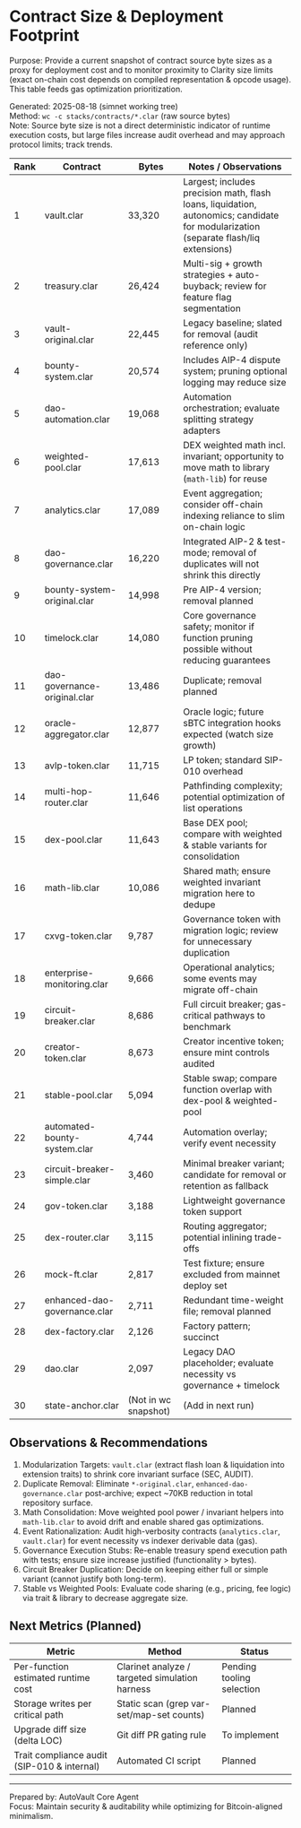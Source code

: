 # Contract Size & Deployment Footprint

Purpose: Provide a current snapshot of contract source byte sizes as a proxy for deployment cost and to monitor proximity to Clarity size limits (exact on-chain cost depends on compiled representation & opcode usage). This table feeds gas optimization prioritization.

Generated: 2025-08-18 (simnet working tree)  
Method: `wc -c stacks/contracts/*.clar` (raw source bytes)  
Note: Source byte size is not a direct deterministic indicator of runtime execution costs, but large files increase audit overhead and may approach protocol limits; track trends.

| Rank | Contract | Bytes | Notes / Observations |
|------|----------|-------|----------------------|
| 1 | vault.clar | 33,320 | Largest; includes precision math, flash loans, liquidation, autonomics; candidate for modularization (separate flash/liq extensions) |
| 2 | treasury.clar | 26,424 | Multi-sig + growth strategies + auto-buyback; review for feature flag segmentation |
| 3 | vault-original.clar | 22,445 | Legacy baseline; slated for removal (audit reference only) |
| 4 | bounty-system.clar | 20,574 | Includes AIP-4 dispute system; pruning optional logging may reduce size |
| 5 | dao-automation.clar | 19,068 | Automation orchestration; evaluate splitting strategy adapters |
| 6 | weighted-pool.clar | 17,613 | DEX weighted math incl. invariant; opportunity to move math to library (`math-lib`) for reuse |
| 7 | analytics.clar | 17,089 | Event aggregation; consider off-chain indexing reliance to slim on-chain logic |
| 8 | dao-governance.clar | 16,220 | Integrated AIP-2 & test-mode; removal of duplicates will not shrink this directly |
| 9 | bounty-system-original.clar | 14,998 | Pre AIP-4 version; removal planned |
| 10 | timelock.clar | 14,080 | Core governance safety; monitor if function pruning possible without reducing guarantees |
| 11 | dao-governance-original.clar | 13,486 | Duplicate; removal planned |
| 12 | oracle-aggregator.clar | 12,877 | Oracle logic; future sBTC integration hooks expected (watch size growth) |
| 13 | avlp-token.clar | 11,715 | LP token; standard SIP-010 overhead |
| 14 | multi-hop-router.clar | 11,646 | Pathfinding complexity; potential optimization of list operations |
| 15 | dex-pool.clar | 11,643 | Base DEX pool; compare with weighted & stable variants for consolidation |
| 16 | math-lib.clar | 10,086 | Shared math; ensure weighted invariant migration here to dedupe |
| 17 | cxvg-token.clar | 9,787 | Governance token with migration logic; review for unnecessary duplication |
| 18 | enterprise-monitoring.clar | 9,666 | Operational analytics; some events may migrate off-chain |
| 19 | circuit-breaker.clar | 8,686 | Full circuit breaker; gas-critical pathways to benchmark |
| 20 | creator-token.clar | 8,673 | Creator incentive token; ensure mint controls audited |
| 21 | stable-pool.clar | 5,094 | Stable swap; compare function overlap with dex-pool & weighted-pool |
| 22 | automated-bounty-system.clar | 4,744 | Automation overlay; verify event necessity |
| 23 | circuit-breaker-simple.clar | 3,460 | Minimal breaker variant; candidate for removal or retention as fallback |
| 24 | gov-token.clar | 3,188 | Lightweight governance token support |
| 25 | dex-router.clar | 3,115 | Routing aggregator; potential inlining trade-offs |
| 26 | mock-ft.clar | 2,817 | Test fixture; ensure excluded from mainnet deploy set |
| 27 | enhanced-dao-governance.clar | 2,711 | Redundant time-weight file; removal planned |
| 28 | dex-factory.clar | 2,126 | Factory pattern; succinct |
| 29 | dao.clar | 2,097 | Legacy DAO placeholder; evaluate necessity vs governance + timelock |
| 30 | state-anchor.clar | (Not in wc snapshot) | (Add in next run) |

## Observations & Recommendations

1. Modularization Targets: `vault.clar` (extract flash loan & liquidation into extension traits) to shrink core invariant surface (SEC, AUDIT).  
2. Duplicate Removal: Eliminate `*-original.clar`, `enhanced-dao-governance.clar` post-archive; expect ~70KB reduction in total repository surface.  
3. Math Consolidation: Move weighted pool power / invariant helpers into `math-lib.clar` to avoid drift and enable shared gas optimizations.  
4. Event Rationalization: Audit high-verbosity contracts (`analytics.clar`, `vault.clar`) for event necessity vs indexer derivable data (gas).  
5. Governance Execution Stubs: Re-enable treasury spend execution path with tests; ensure size increase justified (functionality > bytes).  
6. Circuit Breaker Duplication: Decide on keeping either full or simple variant (cannot justify both long-term).  
7. Stable vs Weighted Pools: Evaluate code sharing (e.g., pricing, fee logic) via trait & library to decrease aggregate size.

## Next Metrics (Planned)

| Metric | Method | Status |
|--------|--------|--------|
| Per-function estimated runtime cost | Clarinet analyze / targeted simulation harness | Pending tooling selection |
| Storage writes per critical path | Static scan (grep var-set/map-set counts) | Planned |
| Upgrade diff size (delta LOC) | Git diff PR gating rule | To implement |
| Trait compliance audit (SIP-010 & internal) | Automated CI script | Planned |

---
Prepared by: AutoVault Core Agent  
Focus: Maintain security & auditability while optimizing for Bitcoin-aligned minimalism.
